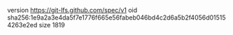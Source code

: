 version https://git-lfs.github.com/spec/v1
oid sha256:1e9a2a3e4da5f7e1776f665e56fabeb046bd4c2d6a5b2f4056d015154263e2ed
size 1819
